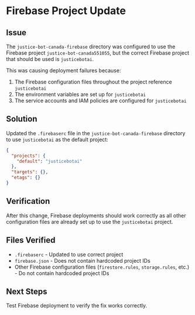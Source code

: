 # Firebase Project Update

## Issue
The `justice-bot-canada-firebase` directory was configured to use the Firebase project `justice-bot-canada551055`, but the correct Firebase project that should be used is `justicebotai`.

This was causing deployment failures because:
1. The Firebase configuration files throughout the project reference `justicebotai`
2. The environment variables are set up for `justicebotai`
3. The service accounts and IAM policies are configured for `justicebotai`

## Solution
Updated the `.firebaserc` file in the `justice-bot-canada-firebase` directory to use `justicebotai` as the default project:

```json
{
  "projects": {
    "default": "justicebotai"
  },
  "targets": {},
  "etags": {}
}
```

## Verification
After this change, Firebase deployments should work correctly as all other configuration files are already set up to use the `justicebotai` project.

## Files Verified
- `.firebaserc` - Updated to use correct project
- `firebase.json` - Does not contain hardcoded project IDs
- Other Firebase configuration files (`firestore.rules`, `storage.rules`, etc.) - Do not contain hardcoded project IDs

## Next Steps
Test Firebase deployment to verify the fix works correctly.